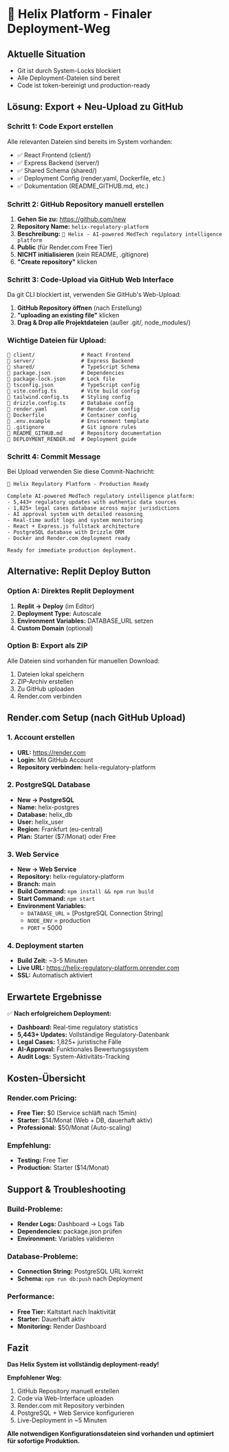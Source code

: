# 🚀 Helix Platform - Finaler Deployment-Weg

## Aktuelle Situation
- Git ist durch System-Locks blockiert
- Alle Deployment-Dateien sind bereit
- Code ist token-bereinigt und production-ready

## Lösung: Export + Neu-Upload zu GitHub

### Schritt 1: Code Export erstellen
Alle relevanten Dateien sind bereits im System vorhanden:
- ✅ React Frontend (client/)
- ✅ Express Backend (server/) 
- ✅ Shared Schema (shared/)
- ✅ Deployment Config (render.yaml, Dockerfile, etc.)
- ✅ Dokumentation (README_GITHUB.md, etc.)

### Schritt 2: GitHub Repository manuell erstellen
1. **Gehen Sie zu:** https://github.com/new
2. **Repository Name:** `helix-regulatory-platform`
3. **Beschreibung:** `🧬 Helix - AI-powered MedTech regulatory intelligence platform`
4. **Public** (für Render.com Free Tier)
5. **NICHT initialisieren** (kein README, .gitignore)
6. **"Create repository"** klicken

### Schritt 3: Code-Upload via GitHub Web Interface
Da git CLI blockiert ist, verwenden Sie GitHub's Web-Upload:

1. **GitHub Repository öffnen** (nach Erstellung)
2. **"uploading an existing file"** klicken
3. **Drag & Drop alle Projektdateien** (außer .git/, node_modules/)

### Wichtige Dateien für Upload:
```
📁 client/               # React Frontend
📁 server/               # Express Backend  
📁 shared/               # TypeScript Schema
📄 package.json          # Dependencies
📄 package-lock.json     # Lock file
📄 tsconfig.json         # TypeScript config
📄 vite.config.ts        # Vite build config
📄 tailwind.config.ts    # Styling config
📄 drizzle.config.ts     # Database config
📄 render.yaml           # Render.com config
📄 Dockerfile            # Container config
📄 .env.example          # Environment template
📄 .gitignore            # Git ignore rules
📄 README_GITHUB.md      # Repository documentation
📄 DEPLOYMENT_RENDER.md  # Deployment guide
```

### Schritt 4: Commit Message
Bei Upload verwenden Sie diese Commit-Nachricht:
```
🚀 Helix Regulatory Platform - Production Ready

Complete AI-powered MedTech regulatory intelligence platform:
- 5,443+ regulatory updates with authentic data sources
- 1,825+ legal cases database across major jurisdictions
- AI approval system with detailed reasoning
- Real-time audit logs and system monitoring
- React + Express.js fullstack architecture
- PostgreSQL database with Drizzle ORM
- Docker and Render.com deployment ready

Ready for immediate production deployment.
```

## Alternative: Replit Deploy Button

### Option A: Direktes Replit Deployment
1. **Replit → Deploy** (im Editor)
2. **Deployment Type:** Autoscale
3. **Environment Variables:** DATABASE_URL setzen
4. **Custom Domain** (optional)

### Option B: Export als ZIP
Alle Dateien sind vorhanden für manuellen Download:
1. Dateien lokal speichern
2. ZIP-Archiv erstellen
3. Zu GitHub uploaden
4. Render.com verbinden

## Render.com Setup (nach GitHub Upload)

### 1. Account erstellen
- **URL:** https://render.com
- **Login:** Mit GitHub Account
- **Repository verbinden:** helix-regulatory-platform

### 2. PostgreSQL Database
- **New → PostgreSQL**
- **Name:** helix-postgres
- **Database:** helix_db
- **User:** helix_user
- **Region:** Frankfurt (eu-central)
- **Plan:** Starter ($7/Monat) oder Free

### 3. Web Service
- **New → Web Service**
- **Repository:** helix-regulatory-platform
- **Branch:** main
- **Build Command:** `npm install && npm run build`
- **Start Command:** `npm start`
- **Environment Variables:**
  - `DATABASE_URL` = [PostgreSQL Connection String]
  - `NODE_ENV` = production
  - `PORT` = 5000

### 4. Deployment starten
- **Build Zeit:** ~3-5 Minuten
- **Live URL:** https://helix-regulatory-platform.onrender.com
- **SSL:** Automatisch aktiviert

## Erwartete Ergebnisse

✅ **Nach erfolgreichem Deployment:**
- **Dashboard:** Real-time regulatory statistics
- **5,443+ Updates:** Vollständige Regulatory-Datenbank
- **Legal Cases:** 1,825+ juristische Fälle
- **AI-Approval:** Funktionales Bewertungssystem
- **Audit Logs:** System-Aktivitäts-Tracking

## Kosten-Übersicht

### Render.com Pricing:
- **Free Tier:** $0 (Service schläft nach 15min)
- **Starter:** $14/Monat (Web + DB, dauerhaft aktiv)
- **Professional:** $50/Monat (Auto-scaling)

### Empfehlung:
- **Testing:** Free Tier
- **Production:** Starter ($14/Monat)

## Support & Troubleshooting

### Build-Probleme:
- **Render Logs:** Dashboard → Logs Tab
- **Dependencies:** package.json prüfen
- **Environment:** Variables validieren

### Database-Probleme:
- **Connection String:** PostgreSQL URL korrekt
- **Schema:** `npm run db:push` nach Deployment

### Performance:
- **Free Tier:** Kaltstart nach Inaktivität
- **Starter:** Dauerhaft aktiv
- **Monitoring:** Render Dashboard

## Fazit

**Das Helix System ist vollständig deployment-ready!**

**Empfohlener Weg:**
1. GitHub Repository manuell erstellen
2. Code via Web-Interface uploaden  
3. Render.com mit Repository verbinden
4. PostgreSQL + Web Service konfigurieren
5. Live-Deployment in ~5 Minuten

**Alle notwendigen Konfigurationsdateien sind vorhanden und optimiert für sofortige Produktion.**